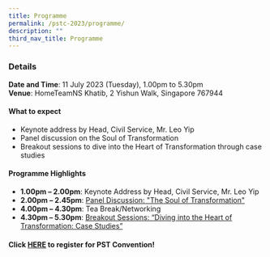 ```yaml
---
title: Programme
permalink: /pstc-2023/programme/
description: ""
third_nav_title: Programme
---
```

### Details
**Date and Time**: 11 July 2023 (Tuesday), 1.00pm to 5.30pm <br>
**Venue**: HomeTeamNS Khatib, 2 Yishun Walk, Singapore 767944

#### What to expect
* Keynote address by Head, Civil Service, Mr. Leo Yip
* Panel discussion on the Soul of Transformation
* Breakout sessions to dive into the Heart of Transformation through case studies

#### Programme Highlights
*   **1.00pm – 2.00pm**: Keynote Address by Head, Civil Service, Mr. Leo Yip
*   **2.00pm – 2.45pm**: [Panel Discussion: "The Soul of Transformation"](https://www.publicserviceweek.gov.sg/pstc-2023/paneldiscussion/)
*   **4.00pm – 4.30pm**: Tea Break/Networking
*   **4.30pm – 5.30pm**: [Breakout Sessions: “Diving into the Heart of Transformation: Case Studies”](https://www.publicserviceweek.gov.sg/pstc-2023/breakoutsessions/)
    
#### Click [HERE](https://www.gevme.com/public-service-week-2023-43276652) to register for PST Convention!